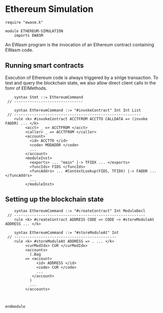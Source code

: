 Ethereum Simulation
===================

```k
require "ewasm.k"

module ETHEREUM-SIMULATION
    imports EWASM
```

An EWasm program is the invocation of an Ethereum contract containing EWasm code.

Running smart contracts
-----------------------

Execution of Ethereum code is always triggered by a sinlge transaction.
To test and query the blockchain state, we also allow direct client calls in the fomr of EEIMethods.

```k
    syntax Stmt ::= EthereumCommand
 // -------------------------------
```

```k
    syntax EthereumCommand ::= "#invokeContract" Int Int List
 // ---------------------------------------------------------
    rule <k> #invokeContract ACCTFROM ACCTTO CALLDATA => (invoke FADDR) ... </k>
         <acct> _ => ACCTFROM </acct>
         <caller> _ => ACCTFROM </caller>
         <account>
           <id> ACCTTO </id>
           <code> MODADDR </code>
           ...
         </account>
         <moduleInst>
           <exports> ... "main" |-> TFIDX ... </exports>
           <funcIds> FIDS </funcIds>
           <funcAddrs> ... #ContextLookup(FIDS, TFIDX) |-> FADDR ... </funcAddrs>
           ...
         </moduleInst>
```

Setting up the blockchain state
-------------------------------

```k
    syntax EthereumCommand ::= "#createContract" Int ModuleDecl
 // -----------------------------------------------------------
    rule <k> #createContract ADDRESS CODE => CODE ~> #storeModuleAt ADDRESS ... </k>

    syntax EthereumCommand ::= "#storeModuleAt" Int
 // ----------------------------------------------
    rule <k> #storeModuleAt ADDRESS => . ... </k>
         <curModIdx> CUR </curModIdx>
         <accounts>
           (.Bag
         => <account>
              <id> ADDRESS </id>
              <code> CUR </code>
              ...
            </account>
           )
           ...
         </accounts>
        
    
```

```k
endmodule
```
